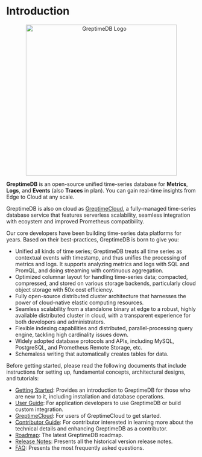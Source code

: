 # Introduction

<p align="center">
    <img src="/logo-greptimedb.png" alt="GreptimeDB Logo" width="400">
</p>

**GreptimeDB** is an open-source unified time-series database for **Metrics**, **Logs**, and **Events** (also **Traces** in plan). You can gain real-time insights from Edge to Cloud at any scale.

GreptimeDB is also on cloud as [GreptimeCloud](https://greptime.com/product/cloud),
a fully-managed time-series database service that features serverless scalability,
seamless integration with ecoystem and improved Prometheus compatibility.

Our core developers have been building time-series data platforms for years. Based on their best-practices, GreptimeDB is born to give you:

- Unified all kinds of time series; GreptimeDB treats all time series as contextual events with timestamp, and thus unifies the processing of metrics and logs. It supports analyzing metrics and logs with SQL and PromQL, and doing streaming with continuous aggregation.
- Optimized columnar layout for handling time-series data; compacted, compressed, and stored on various storage backends, particularly cloud object storage with 50x cost efficiency.
- Fully open-source distributed cluster architecture that harnesses the power of cloud-native elastic computing resources.
- Seamless scalability from a standalone binary at edge to a robust, highly available distributed cluster in cloud, with a transparent experience for both developers and administrators.
- Flexible indexing capabilities and distributed, parallel-processing query engine, tackling high cardinality issues down.
- Widely adopted database protocols and APIs, including MySQL, PostgreSQL, and Prometheus Remote Storage, etc.
- Schemaless writing that automatically creates tables for data.

Before getting started, please read the following documents that include instructions for setting up, fundamental concepts, architectural designs, and tutorials:

- [Getting Started][1]: Provides an introduction to GreptimeDB for those who are new to it, including installation and database operations.
- [User Guide][2]: For application developers to use GreptimeDB or build custom integration.
- [GreptimeCloud][6]: For users of GreptimeCloud to get started.
- [Contributor Guide][3]: For contributor interested in learning more about the technical details and enhancing GreptimeDB as a contributor.
- [Roadmap][7]: The latest GreptimeDB roadmap.
- [Release Notes][4]: Presents all the historical version release notes.
- [FAQ][5]: Presents the most frequently asked questions.

[1]: ./getting-started/overview.md
[2]: ./user-guide/overview.md
[3]: ./contributor-guide/overview.md
[4]: ./release-notes/all-releases.md
[5]: ./faq-and-others/faq.md
[6]: ./greptimecloud/overview.md
[7]: https://www.greptime.com/blogs/2024-02-29-greptimedb-2024-roadmap
